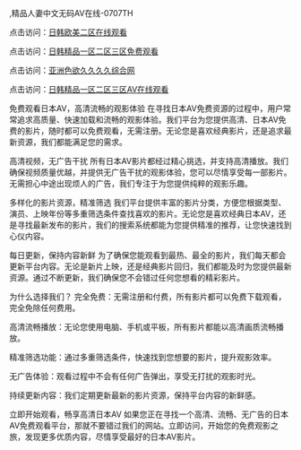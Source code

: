 ,精品人妻中文无码AV在线-0707TH

点击访问：<a href="https://gsd-agv.pages.dev/">日韩欧美二区在线观看</a>

点击访问：<a href="https://vassv.pages.dev/">日韩精品一区二区三区免费观看</a>

点击访问：<a href="https://rtj-3zo.pages.dev/">亚洲色欲久久久久综合网</a>

点击访问：<a href="https://bered.pages.dev/">日韩精品一区二区三区AV在线观看</a>



免费观看日本AV，高清流畅的观影体验
在寻找日本AV免费资源的过程中，用户常常追求高质量、快速加载和流畅的观影体验。我们平台为您提供高清、日本AV免费的影片，随时都可以免费观看，无需注册。无论您是喜欢经典影片，还是追求最新资源，我们都能满足您的需求。

高清视频，无广告干扰
所有日本AV影片都经过精心挑选，并支持高清播放。我们确保视频质量优越，并提供无广告干扰的观影体验，您可以尽情享受每一部影片。无需担心中途出现烦人的广告，我们专注于为您提供纯粹的观影乐趣。

多样化的影片资源，精准筛选
我们平台提供丰富的影片分类，方便您根据类型、演员、上映年份等多重筛选条件查找喜欢的影片。无论您是喜欢经典日本AV，还是寻找最新发布的影片，我们的搜索系统都能为您提供精准的推荐，让您快速找到心仪内容。

每日更新，保持内容新鲜
为了确保您能观看到最热、最全的影片，我们每天都会更新平台内容。无论是新片上映，还是经典影片回归，我们都能及时为您提供最新资源。通过不断更新，我们确保您不会错过任何您想看的精彩影片。

为什么选择我们？
完全免费：无需注册和付费，所有影片都可以免费下载观看，完全免除任何费用。

高清流畅播放：无论您使用电脑、手机或平板，所有影片都能以高清画质流畅播放。

精准筛选功能：通过多重筛选条件，快速找到您想要的影片，提升观影效率。

无广告体验：观看过程中不会有任何广告弹出，享受无打扰的观影时光。

持续更新内容：我们定期更新最新的影片资源，保持平台内容的新鲜感。

立即开始观看，畅享高清日本AV
如果您正在寻找一个高清、流畅、无广告的日本AV免费观看平台，那就不要错过我们的网站。立即访问，开始您的免费观影之旅，发现更多优质内容，尽情享受最好的日本AV影片。







<span style="display:none;">[Canonical link]( https://github.com/hk4616/46165 ）</span>
